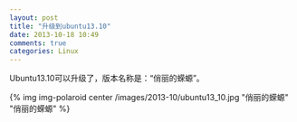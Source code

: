 ```yaml
---
layout: post
title: "升级到ubuntu13.10"
date: 2013-10-18 10:49
comments: true
categories: Linux
---
```


Ubuntu13.10可以升级了，版本名称是：“俏丽的蝾螈”。

{% img img-polaroid center /images/2013-10/ubuntu13_10.jpg "俏丽的蝾螈" "俏丽的蝾螈" %}